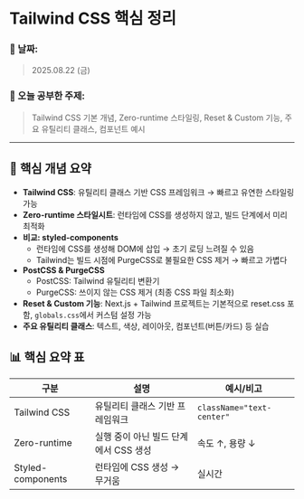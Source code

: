 # Tailwind CSS 핵심 정리

### 📅 날짜:

> 2025.08.22 (금)
> 

### 📘 오늘 공부한 주제:

> Tailwind CSS 기본 개념, Zero-runtime 스타일링, Reset & Custom 기능, 주요 유틸리티 클래스, 컴포넌트 예시
> 

---

## 📝 핵심 개념 요약

- **Tailwind CSS**: 유틸리티 클래스 기반 CSS 프레임워크 → 빠르고 유연한 스타일링 가능
- **Zero-runtime 스타일시트**: 런타임에 CSS를 생성하지 않고, 빌드 단계에서 미리 최적화
- **비교: styled-components**
    - 런타임에 CSS를 생성해 DOM에 삽입 → 초기 로딩 느려질 수 있음
    - Tailwind는 빌드 시점에 PurgeCSS로 불필요한 CSS 제거 → 빠르고 가볍다
- **PostCSS & PurgeCSS**
    - PostCSS: Tailwind 유틸리티 변환기
    - PurgeCSS: 쓰이지 않는 CSS 제거 (최종 CSS 파일 최소화)
- **Reset & Custom 기능**: Next.js + Tailwind 프로젝트는 기본적으로 reset.css 포함, `globals.css`에서 커스텀 설정 가능
- **주요 유틸리티 클래스**: 텍스트, 색상, 레이아웃, 컴포넌트(버튼/카드) 등 실습

## 📊 핵심 요약 표

| 구분 | 설명 | 예시/비고 |
| --- | --- | --- |
| Tailwind CSS | 유틸리티 클래스 기반 프레임워크 | `className="text-center"` |
| Zero-runtime | 실행 중이 아닌 빌드 단계에서 CSS 생성 | 속도 ↑, 용량 ↓ |
| Styled-components | 런타임에 CSS 생성 → 무거움 | 실시간 <style> 삽입 |
| PostCSS | CSS 자동 가공 도구 | Tailwind 유틸리티 처리 |
| PurgeCSS | 불필요한 CSS 제거 | 최종 파일 용량 최소화 |
| Reset CSS | 기본적으로 포함 | globals.css |
| 커스텀 기능 | 테마, 유틸리티 확장 가능 | `@theme`, `@utility` |
| 실습 | 텍스트/색상/레이아웃/컴포넌트 | 버튼, 카드 예제 |

### 💻 실습 내용 정리

1. **Tailwind 기본 클래스 적용**

```jsx
<h1 className="text-3xl font-bold text-blue-500">테일윈드 CSS 기본 클래스</h1>
<p className="text-gray-600 mt-2">웹 개발에 자주 사용되는 클래스 모음</p>
```

1. **텍스트 스타일링**
- `text-xs`, `text-lg`, `text-2xl`, `font-bold`, `italic`, `underline`
1. **색상**
- `bg-red-500`, `bg-blue-500`, `text-green-500`
1. **레이아웃**
- 여백: `p-4`, `m-4`, `px-8 py-2`
- 플렉스박스: `flex`, `justify-between`, `items-center`
- 그리드: `grid-cols-3`, `col-span-2`
1. **컴포넌트**
- 버튼: 기본, 외곽선, 호버 효과
- 카드: 이미지 + 제목 + 설명 + 버튼

### ❗ 헷갈렸던 점 / 문제 해결:

- styled-components와 Tailwind 차이: "런타임 vs 빌드타임" 이해가 핵심
- reset.css를 따로 추가하지 않아도 Next.js + Tailwind 보일러플레이트에 이미 포함됨
- PurgeCSS가 자동으로 쓰지 않는 클래스 제거해준다는 점 덕분에 CSS 최적화가 자동으로 된다는 사실

### 💡 느낀 점 / 배운 점:

- Tailwind CSS는 **빠르고 직관적인 개발**에 최적화 → 생산성이 크게 올라감
- `zero-runtime` 개념 덕분에 styled-components 대비 성능상 이점 명확
- reset, 커스텀 테마, 유틸리티 확장 기능을 활용하면 디자인 시스템을 쉽게 구축 가능

### 🏷️ 키워드 (태그):

`#TailwindCSS` `#ZeroRuntime` `#StyledComponents` `#PostCSS` `#PurgeCSS` `#유틸리티CSS` `#Nextjs스타일링`

| 날짜 | 주제 | 핵심 요약 | 실습 내용 | 문제 해결 / 느낀 점 | 키워드 태그 | 복습 필요 |
| --- | --- | --- | --- | --- | --- | --- |
| 2025-08-22 | Tailwind CSS 스타일링 | 유틸리티 클래스 기반, Zero-runtime, PurgeCSS 최적화 | 텍스트, 색상, 레이아웃, 버튼/카드 컴포넌트 실습 | 런타임 vs 빌드타임 이해, reset 자동 적용, CSS 최적화 방식 이해 | `#TailwindCSS` `#ZeroRuntime` `#PostCSS` `#PurgeCSS` | ✅ |
